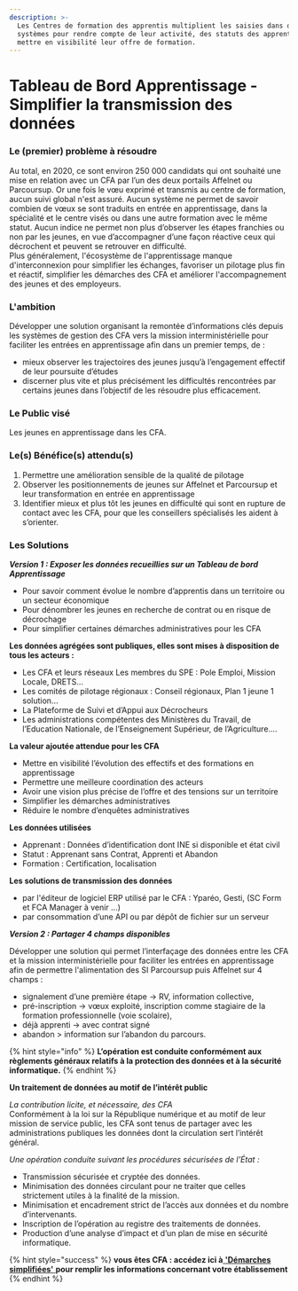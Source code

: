 ```yaml
---
description: >-
  Les Centres de formation des apprentis multiplient les saisies dans différents
  systèmes pour rendre compte de leur activité, des statuts des apprentis, et
  mettre en visibilité leur offre de formation.
---
```


# Tableau de Bord Apprentissage - Simplifier la transmission des données

### Le \(premier\) problème à résoudre 

Au total, en 2020, ce sont environ 250 000 candidats qui ont souhaité une mise en relation avec un CFA par l’un des deux portails Affelnet ou Parcoursup. Or une fois le vœu exprimé et transmis au centre de formation, aucun suivi global n'est assuré. Aucun système ne permet de savoir combien de vœux se sont traduits en entrée en apprentissage, dans la spécialité et le centre visés ou dans une autre formation avec le même statut. Aucun indice ne permet non plus d’observer les étapes franchies ou non par les jeunes, en vue d’accompagner d’une façon réactive ceux qui décrochent et peuvent se retrouver en difficulté.    
Plus généralement, l'écosystème de l'apprentissage manque d'interconnexion pour simplifier les échanges, favoriser un pilotage plus fin et réactif, simplifier les démarches des CFA et améliorer l'accompagnement des jeunes et des employeurs.   


### L'ambition 

Développer une solution organisant la remontée d’informations clés depuis les systèmes de gestion des CFA vers la mission interministérielle pour faciliter les entrées en apprentissage afin dans un premier temps, de : 

* mieux observer les trajectoires des jeunes jusqu’à l’engagement effectif de leur poursuite d’études
* discerner plus vite et plus précisément les difficultés rencontrées par certains jeunes dans l’objectif de les résoudre plus efficacement.   

### Le Public visé

Les jeunes en apprentissage dans les CFA.   


### Le\(s\) Bénéfice\(s\) attendu\(s\)

1. Permettre une amélioration sensible de la qualité de pilotage
2. Observer les positionnements de jeunes sur Affelnet et Parcoursup et leur transformation en entrée en apprentissage
3. Identifier mieux et plus tôt les jeunes en difficulté qui sont en rupture de contact avec les CFA, pour que les conseillers spécialisés les aident à s’orienter. 

### Les Solutions

  
_**Version 1  : Exposer les données recueillies sur un Tableau de bord Apprentissage**_

* Pour savoir comment évolue le nombre d’apprentis dans un territoire ou un secteur économique
* Pour dénombrer les jeunes en recherche de contrat ou en risque de décrochage
* Pour simplifier certaines démarches administratives pour les CFA

**Les données agrégées sont publiques, elles sont mises à disposition de tous les acteurs :**

* Les CFA et leurs réseaux Les membres du SPE : Pole Emploi, Mission Locale, DRETS…
* Les comités de pilotage régionaux : Conseil régionaux, Plan 1 jeune 1 solution…
* La Plateforme de Suivi et d’Appui aux Décrocheurs
* Les administrations compétentes des Ministères du Travail, de l’Education Nationale, de l’Enseignement Supérieur, de l’Agriculture….

 **La valeur ajoutée attendue pour les CFA** 

* Mettre en visibilité l’évolution des effectifs et des formations en apprentissage
* Permettre une meilleure coordination des acteurs
* Avoir une vision plus précise de l’offre et des tensions sur un territoire
* Simplifier les démarches administratives
* Réduire le nombre d’enquêtes administratives

**Les données utilisées**

* Apprenant : Données d’identification  dont INE si disponible et état civil 
* Statut :  Apprenant sans Contrat, Apprenti et Abandon
* Formation  : Certification, localisation

**Les solutions de transmission des données**

* par l'éditeur de logiciel ERP utilisé par le CFA : Yparéo, Gesti, \(SC Form et FCA Manager à venir ...\)
* par consommation d’une API ou par dépôt de fichier sur un serveur



_**Version 2 : Partager 4 champs disponibles**_   
  
Développer une solution qui permet l’interfaçage des données entre les CFA et la mission interministérielle pour faciliter les entrées en apprentissage afin de permettre l'alimentation des SI Parcoursup puis Affelnet sur 4 champs :  
- signalement d’une première étape -&gt; RV, information collective,   
- pré-inscription -&gt; vœux exploité, inscription comme stagiaire de la formation professionnelle \(voie scolaire\),   
- déjà apprenti -&gt; avec contrat signé  
- abandon &gt; information sur l’abandon du parcours.

{% hint style="info" %}
**L’opération est conduite conformément aux règlements généraux relatifs à la protection des données et à la sécurité informatique.**
{% endhint %}

**Un traitement de données au motif de l’intérêt public**   
  
_La contribution licite, et nécessaire, des CFA_   
Conformément à la loi sur la République numérique et au motif de leur mission de service public, les CFA sont tenus de partager avec les administrations publiques les données dont la circulation sert l’intérêt général.  
  
_Une opération conduite suivant les procédures sécurisées de l’État :_

* Transmission sécurisée et cryptée des données. 
* Minimisation des données circulant pour ne traiter que celles strictement utiles à la finalité de la mission. 
* Minimisation et encadrement strict de l’accès aux données et du nombre d’intervenants.
* Inscription de l’opération au registre des traitements de données.
* Production d’une analyse d’impact et d’un plan de mise en sécurité informatique. 



{% hint style="success" %}
**vous êtes CFA : accédez ici à**[ **'Démarches simplifiées'** ](https://www.demarches-simplifiees.fr/commencer/simplification-transmission-donnees)**pour remplir les informations concernant votre établissement** 
{% endhint %}

